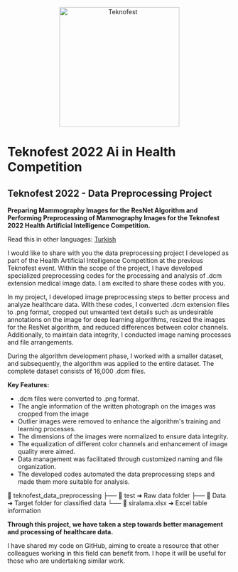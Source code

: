<p align="center">
  <a href="https://www.teknofest.org/en/competitions/competition/34">
    <img src="https://cdn.teknofest.org/media/uploads/2023/02/22/saglkta-yz.png" alt="Teknofest" width="270">
  </a>
</p>

# Teknofest 2022 Ai in Health Competition

## Teknofest 2022 - Data Preprocessing Project 

**Preparing Mammography Images for the ResNet Algorithm and Performing Preprocessing of Mammography Images for the Teknofest 2022 Health Artificial Intelligence Competition.**

Read this in other languages: [Turkish](https://github.com/erdemormann/teknofest-2022-ai-in-health-competition/blob/main/README.tr.md)

I would like to share with you the data preprocessing project I developed as part of the Health Artificial Intelligence Competition at the previous Teknofest event. Within the scope of the project, I have developed specialized preprocessing codes for the processing and analysis of .dcm extension medical image data. I am excited to share these codes with you.

In my project, I developed image preprocessing steps to better process and analyze healthcare data. With these codes, I converted .dcm extension files to .png format, cropped out unwanted text details such as undesirable annotations on the image for deep learning algorithms, resized the images for the ResNet algorithm, and reduced differences between color channels. Additionally, to maintain data integrity, I conducted image naming processes and file arrangements.

During the algorithm development phase, I worked with a smaller dataset, and subsequently, the algorithm was applied to the entire dataset. The complete dataset consists of 16,000 .dcm files.

**Key Features:**

+ .dcm files were converted to .png format.
+ The angle information of the written photograph on the images was cropped from the image
+ Outlier images were removed to enhance the algorithm's training and learning processes.
+ The dimensions of the images were normalized to ensure data integrity.
+ The equalization of different color channels and enhancement of image quality were aimed.
+ Data management was facilitated through customized naming and file organization.
+ The developed codes automated the data preprocessing steps and made them more suitable for analysis.


📁 teknofest_data_preprocessing
├── 📁 test ➜ Raw data folder
├── 📁 Data ➜ Target folder for classified data
└── 📄 siralama.xlsx ➜ Excel table information

  

**Through this project, we have taken a step towards better management and processing of healthcare data.**

I have shared my code on GitHub, aiming to create a resource that other colleagues working in this field can benefit from. I hope it will be useful for those who are undertaking similar work.

